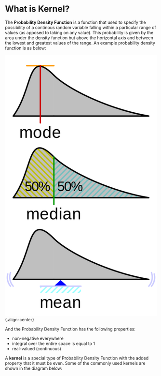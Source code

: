 <!-- TITLE: Kernel Density Estimation -->
<!-- SUBTITLE: My understanding of Kernel Density Estimation -->

# What is Kernel?
The **Probability Density Function** is a function that used to specify the possibility of a continous random variable falling within a particular range of values (as apposed to taking on any value). This probability is given by the area under the density function but above the horizontal axis and between the lowest and greatest values of the range. An example probability density function is as below:

![Visualisation Mode Median Mean Svg](/uploads/machine-learning/visualisation-mode-median-mean-svg.png "Visualisation Mode Median Mean Svg"){.align-center}

And the Probability Density Function has the following properties: 
* non-negative everywhere 
* integral over the entire space is equal to 1 
* real-valued (continuous)

A **kernel** is a special type of Probability Density Function with the added property that it must be even. Some of the commonly used kernels are shown in the diagram below:
